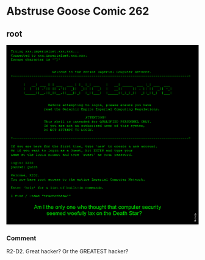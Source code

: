 # Abstruse Goose Comic 262
## root

![image](tcpdump.png)
### Comment
R2-D2.  Great hacker?  Or the GREATEST hacker?
